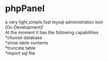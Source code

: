 # phpPanel
a very light,simple,fast mysql administration tool<br>
(On Development)!<br>
At the moment it has the following capabilities<br>
*choose database<br>
*show table contents<br>
*truncate table<br>
*import sql file<br>
